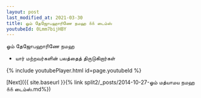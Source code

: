 ```yaml
---
layout: post
last_modified_at: 2021-03-30
title: ஓம் தேஜோபஹாரிணே நமஹ ௧௧ டைம்ஸ்
youtubeId: 0Lmm7bijHBY
---
```

 
 
 ஓம் தேஜோபஹாரிணே நமஹ  
 
 -  யார் மற்றவர்களின் பலத்தைத் திருடுகிறார்கள் 
 
  
 
  
 
 
 
 
 
 


{% include youtubePlayer.html id=page.youtubeId %}
 
[Next]({{ site.baseurl }}{% link  split2/_posts/2014-10-27-ஓம் மத்யாமய நமஹ ௧௧ டைம்ஸ்.md%})
 
